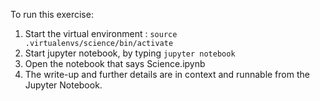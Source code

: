 To run this exercise:
1. Start the virtual environment : `source .virtualenvs/science/bin/activate`
2. Start jupyter notebook, by typing `jupyter notebook`
3. Open the notebook that says Science.ipynb
4. The write-up and further details are in context and runnable from the Jupyter Notebook.
